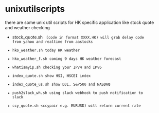 # unixutilscripts
there are some unix util scripts for HK specific application like stock quote and weather checking

- stock_quote.sh <code> (code in format XXXX.HK) will grab delay code from yahoo and realtime from aastocks
- hko_weather.sh today HK weather
- hko_weather_f.sh coming 9 days HK weather forecast
- whatismyip.sh checking your IPv4 and IPv6
- index_quote.sh show HSI, HSCEI index
- index_quote_us.sh show DJI, S&P500 and NASDAQ
- push2slack_wh.sh using slack webhook to push notification to slack
- ccy_quote.sh <ccypair e.g. EURUSD) will return current rate
